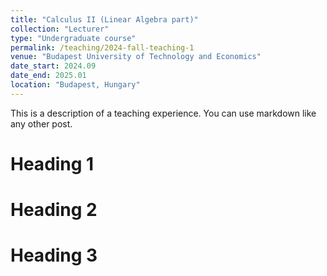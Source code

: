 ```yaml
---
title: "Calculus II (Linear Algebra part)"
collection: "Lecturer"
type: "Undergraduate course"
permalink: /teaching/2024-fall-teaching-1
venue: "Budapest University of Technology and Economics"
date_start: 2024.09
date_end: 2025.01
location: "Budapest, Hungary"
---
```


This is a description of a teaching experience. You can use markdown like any other post.

Heading 1
======

Heading 2
======

Heading 3
======
